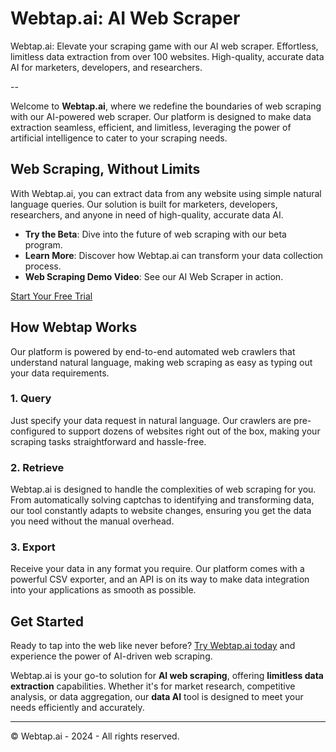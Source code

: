 # Webtap.ai: AI Web Scraper

Webtap.ai: Elevate your scraping game with our AI web scraper. Effortless, limitless data extraction from over 100 websites. High-quality, accurate data AI for marketers, developers, and researchers.

--

Welcome to **Webtap.ai**, where we redefine the boundaries of web scraping with our AI-powered web scraper. Our platform is designed to make data extraction seamless, efficient, and limitless, leveraging the power of artificial intelligence to cater to your scraping needs.

## Web Scraping, Without Limits

With Webtap.ai, you can extract data from any website using simple natural language queries. Our solution is built for marketers, developers, researchers, and anyone in need of high-quality, accurate data AI.

- **Try the Beta**: Dive into the future of web scraping with our beta program.
- **Learn More**: Discover how Webtap.ai can transform your data collection process.
- **Web Scraping Demo Video**: See our AI Web Scraper in action.

[Start Your Free Trial](https://webtap.ai/)

## How Webtap Works

Our platform is powered by end-to-end automated web crawlers that understand natural language, making web scraping as easy as typing out your data requirements.

### 1. Query

Just specify your data request in natural language. Our crawlers are pre-configured to support dozens of websites right out of the box, making your scraping tasks straightforward and hassle-free.

### 2. Retrieve

Webtap.ai is designed to handle the complexities of web scraping for you. From automatically solving captchas to identifying and transforming data, our tool constantly adapts to website changes, ensuring you get the data you need without the manual overhead.

### 3. Export

Receive your data in any format you require. Our platform comes with a powerful CSV exporter, and an API is on its way to make data integration into your applications as smooth as possible.

## Get Started

Ready to tap into the web like never before? [Try Webtap.ai today](https://webtap.ai/) and experience the power of AI-driven web scraping.

Webtap.ai is your go-to solution for **AI web scraping**, offering **limitless data extraction** capabilities. Whether it's for market research, competitive analysis, or data aggregation, our **data AI** tool is designed to meet your needs efficiently and accurately.

---

© Webtap.ai - 2024 - All rights reserved.

